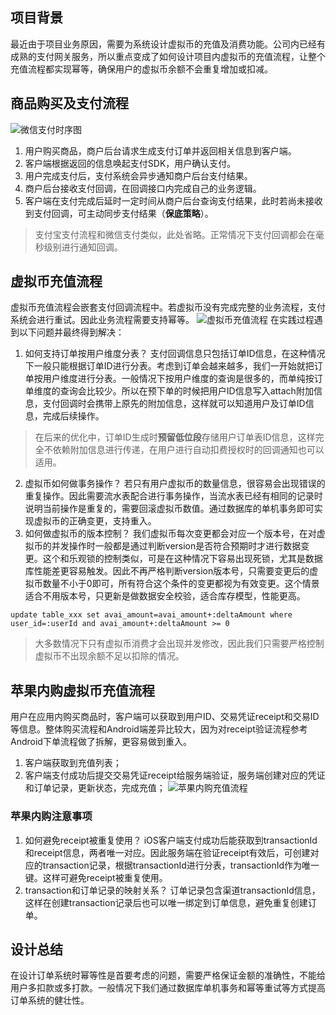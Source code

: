 ## 项目背景
最近由于项目业务原因，需要为系统设计虚拟币的充值及消费功能。公司内已经有成熟的支付网关服务，所以重点变成了如何设计项目内虚拟币的充值流程，让整个充值流程都实现幂等，确保用户的虚拟币余额不会重复增加或扣减。
## 商品购买及支付流程
![微信支付时序图](https://ws1.sinaimg.cn/large/006tKfTcly1g0g6dloyzwj30ou0sygma.jpg)
1. 用户购买商品，商户后台请求生成支付订单并返回相关信息到客户端。
2. 客户端根据返回的信息唤起支付SDK，用户确认支付。
3. 用户完成支付后，支付系统会异步通知商户后台支付结果。
4. 商户后台接收支付回调，在回调接口内完成自己的业务逻辑。
5. 客户端在支付完成后延时一定时间从商户后台查询支付结果，此时若尚未接收到支付回调，可主动同步支付结果（**保底策略**）。
>支付宝支付流程和微信支付类似，此处省略。正常情况下支付回调都会在毫秒级别进行通知回调。
## 虚拟币充值流程
虚拟币充值流程会嵌套支付回调流程中。若虚拟币没有完成完整的业务流程，支付系统会进行重试。因此业务流程需要支持幂等。
![虚拟币充值流程](https://user-gold-cdn.xitu.io/2018/12/22/167d65dd6e76b7db?w=229&h=878&f=png&s=16476)
在实践过程遇到以下问题并最终得到解决：

1. 如何支持订单按用户维度分表？
  支付回调信息只包括订单ID信息，在这种情况下一般只能根据订单ID进行分表。考虑到订单会越来越多，我们一开始就把订单按用户维度进行分表。一般情况下按用户维度的查询是很多的，而单纯按订单维度的查询会比较少。所以在预下单的时候把用户ID信息写入attach附加信息，支付回调时会携带上原先的附加信息，这样就可以知道用户及订单ID信息，完成后续操作。
> 在后来的优化中，订单ID生成时**预留低位段**存储用户订单表ID信息，这样完全不依赖附加信息进行传递，在用户进行自动扣费授权时的回调通知也可以适用。

2. 虚拟币如何做事务操作？
  若只有用户虚拟币的数量信息，很容易会出现错误的重复操作。因此需要流水表配合进行事务操作，当流水表已经有相同的记录时说明当前操作是重复的，需要回滚虚拟币数值。通过数据库的单机事务即可实现虚拟币的正确变更，支持重入。
3. 如何做虚拟币的版本控制？
  我们虚拟币每次变更都会对应一个版本号，在对虚拟币的并发操作时一般都是通过判断version是否符合预期时才进行数据变更。这个和乐观锁的控制类似，可是在这种情况下容易出现死锁，尤其是数据库性能差更容易触发。因此不再严格判断version版本号，只需要变更后的虚拟币数量不小于0即可，所有符合这个条件的变更都视为有效变更。这个情景适合不用版本号，只更新是做数据安全校验，适合库存模型，性能更高。
```
update table_xxx set avai_amount=avai_amount+:deltaAmount where user_id=:userId and avai_amount+:deltaAmount >= 0
```
> 大多数情况下只有虚拟币消费才会出现并发修改，因此我们只需要严格控制虚拟币不出现余额不足以扣除的情况。

## 苹果内购虚拟币充值流程
用户在应用内购买商品时，客户端可以获取到用户ID、交易凭证receipt和交易ID等信息。整体购买流程和Android端差异比较大，因为对receipt验证流程参考Android下单流程做了拆解，更容易做到重入。
1. 客户端获取到充值列表；
2. 客户端支付成功后提交交易凭证receipt给服务端验证，服务端创建对应的凭证和订单记录，更新状态，完成充值；
  ![苹果内购充值流程](https://ws3.sinaimg.cn/large/006tKfTcly1g0g6e9nw9nj308t0s5aae.jpg)
### 苹果内购注意事项
1. 如何避免receipt被重复使用？
  iOS客户端支付成功后能获取到transactionId和receipt信息，两者唯一对应。因此服务端在验证receipt有效后，可创建对应的transaction记录，根据transactionId进行分表，transactionId作为唯一键。这样可避免receipt被重复使用。
2. transaction和订单记录的映射关系？
  订单记录包含渠道transactionId信息，这样在创建transaction记录后也可以唯一绑定到订单信息，避免重复创建订单。
## 设计总结
在设计订单系统时幂等性是首要考虑的问题，需要严格保证金额的准确性，不能给用户多扣款或多打款。一般情况下我们通过数据库单机事务和幂等重试等方式提高订单系统的健壮性。